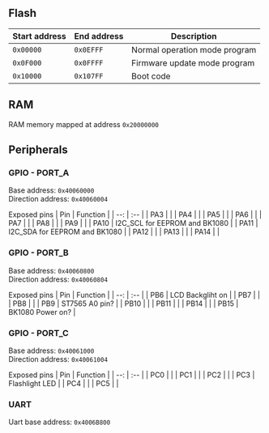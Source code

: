 ## Flash
| Start address | End address | Description                   |
| --            |  --         | --                            |
| `0x00000`     | `0x0EFFF`   | Normal operation mode program |
| `0x0F000`     | `0x0FFFF`   | Firmware update mode program  |
| `0x10000`     | `0x107FF`   | Boot code                     |


## RAM 
RAM memory mapped at address `0x20000000`

## Peripherals 

### GPIO - PORT_A
Base address: `0x40060000` <br>
Direction address: `0x40060004` 

Exposed pins
| Pin  | Function   |
|  --: | :--        |
| PA3  |            |
| PA4  |            |
| PA5  |            |
| PA6  |            |
| PA7  |            |
| PA8  |            |
| PA9  |            |
| PA10 | I2C_SCL for EEPROM and BK1080 |
| PA11 | I2C_SDA for EEPROM and BK1080 |
| PA12 |            |
| PA13 |            |
| PA14 |            |





### GPIO - PORT_B
Base address: `0x40060800` <br>
Direction address: `0x40060804`

Exposed pins
| Pin  | Function         |
|  --: | :--              |
| PB6  | LCD Backgliht on |
| PB7  |                  |
| PB8  |                  |
| PB9  | ST7565 A0 pin?   |
| PB10 |                  |
| PB11 |                  |
| PB14 |                  |
| PB15 | BK1080 Power on? |




### GPIO - PORT_C
Base address: `0x40061000` <br>
Direction address: `0x40061004`

Exposed pins
| Pin  | Function       |
|  --: | :--            |
| PC0  |                |
| PC1  |                |
| PC2  |                |
| PC3  | Flashlight LED |
| PC4  |                |
| PC5  |                |


### UART
Uart base address: `0x4006B800`




